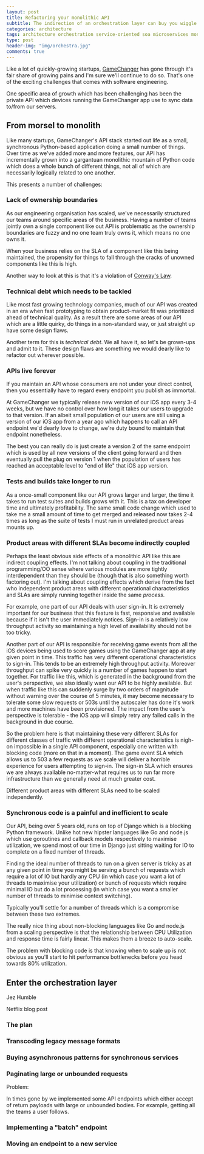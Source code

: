 ```yaml
---
layout: post
title: Refactoring your monolithic API
subtitle: The indirection of an orchestration layer can buy you wiggle room you need
categories: architecture
tags: architecture orchestration service-oriented soa microservices monolithic
type: post
header-img: "img/orchestra.jpg"
comments: true
---
```


Like a lot of quickly-growing startups, [GameChanger](http://gc.com) has gone through it's fair share of growing pains and I'm sure we'll continue to do so. That's one of the exciting challenges that comes with software engineering.

One specific area of growth which has been challenging has been the private API which devices running the GameChanger app use to sync data to/from our servers.

## From morsel to monolith

Like many startups, GameChanger's API stack started out life as a small, synchronous Python-based application doing a small number of things. Over time as we've added more and more features, our API has incrementally grown into a gargantuan monolithic mountain of Python code which does a whole bunch of different things, not all of which are necessarily logically related to one another.

This presents a number of challenges:

### Lack of ownership boundaries
As our engineering organisation has scaled, we've necessarily structured our teams around specific areas of the business. Having a number of teams jointly own a single component like out API is problematic as the ownership boundaries are fuzzy and no one team truly owns it, which means no one owns it.

When your business relies on the SLA of a component like this being maintained, the propensity for things to fall through the cracks of unowned components like this is high.

Another way to look at this is that it's a violation of [Conway's Law](http://en.wikipedia.org/wiki/Conway%27s_law).

### Technical debt which needs to be tackled
Like most fast growing technology companies, much of our API was created in an era when fast prototyping to obtain product-market fit was prioritized ahead of technical quality. As a result there are some areas of our API which are a little quirky, do things in a non-standard way, or just straight up have some design flaws.

Another term for this is _technical debt_. We all have it, so let's be grown-ups and admit to it. These design flaws are something we would dearly like to refactor out wherever possible.

### APIs live forever
If you maintain an API whose consumers are not under your direct control, then you essentially have to regard every endpoint you publish as immortal.

At GameChanger we typically release new version of our iOS app every 3-4 weeks, but we have no control over how long it takes our users to upgrade to that version. If an albeit small population of our users are still using a version of our iOS app from a year ago which happens to call an API endpoint we'd dearly love to change, we're duty bound to maintain that endpoint nonetheless.

The best you can really do is just create a version 2 of the same endpoint which is used by all new versions of the client going forward and then eventually pull the plug on version 1 when the population of users has reached an acceptable level to "end of life" that iOS app version.

### Tests and builds take longer to run
As a once-small component like our API grows larger and larger, the time it takes to run test suites and builds grows with it. This is a tax on developer time and ultimately profitability. The same small code change which used to take me a small amount of time to get merged and released now takes 2-4 times as long as the suite of  tests I must run in unrelated product areas mounts up.

### Product areas with different SLAs become indirectly coupled
Perhaps the least obvious side effects of a monolithic API like this are indirect coupling effects. I'm not talking about coupling in the traditional programming/OO sense where various modules are more tightly interdependent than they should be (though that is also something worth factoring out). I'm talking about coupling effects which derive from the fact who independent product areas with different operational characteristics and SLAs are simply running together inside the same _process_.

For example, one part of our API deals with user sign-in. It is extremely important for our business that this feature is fast, responsive and available because if it isn't the user immediately notices. Sign-in is a relatively low throughput activity so maintaining a high level of availability should not be too tricky.

Another part of our API is responsible for receiving game events from all the iOS devices being used to score games using the GameChanger app at any given point in time. This traffic has very different operational characteristics to sign-in. This tends to be an extremely high throughput activity. Moreover throughput can spike very quickly is a number of games happen to start together. For traffic like this, which is generated in the background from the user's perspective, we also ideally want our API to be highly available. But when traffic like this can suddenly surge by two orders of magnitude without warning over the course of 5 minutes, it may become necessary to tolerate some slow requests or 503s until the autoscaler has done it's work and more machines have been provisioned. The impact from the user's perspective is tolerable - the iOS app will simply retry any failed calls in the background in due course.

So the problem here is that maintaining these very different SLAs for different classes of traffic with different operational characteristics is nigh-on impossible in a single API component, especially one written with blocking code (more on that in a moment). The game event SLA which allows us to 503 a few requests as we scale will deliver a horrible experience for users attempting to sign-in. The sign-in SLA which ensures we are always available no-matter-what requires us to run far more infrastructure than we generally need at much greater cost.

Different product areas with different SLAs need to be scaled independently.


### Synchronous code is a painful and inefficient to scale
Our API, being over 5 years old, runs on top of Django which is a blocking Python framework. Unlike hot new hipster languages like Go and node.js which use goroutines and callback models respectively to maximise utilization, we spend most of our time in Django just sitting waiting for IO to complete on a fixed number of threads.

Finding the ideal number of threads to run on a given server is tricky as at any given point in time you might be serving a bunch of requests which require a lot of IO but hardly any CPU (in which case you want a lot of threads to maximise your utilization) or bunch of requests which require minimal IO but do a lot processing (in which case you want a smaller number of threads to minimise context switching).

Typically you'll settle for a number of threads which is a compromise between these two extremes.

The really nice thing about non-blocking languages like Go and node.js from a scaling perspective is that the relationship between CPU Utilization and response time is fairly linear. This makes them a breeze to auto-scale.

The problem with blocking code is that knowing when to scale up is not obvious as you'll start to hit performance bottlenecks before you head towards 80% utilization.


## Enter the orchestration layer


Jez Humble

Netflix blog post



### The plan




### Transcoding legacy message formats



### Buying asynchronous patterns for synchronous services

### Paginating large or unbounded requests

Problem:

In times gone by we implemented some API endpoints which either accept of return payloads with large or unbounded bodies. For example, getting all the teams a user follows.

### Implementing a "batch" endpoint

### Moving an endpoint to a new service
